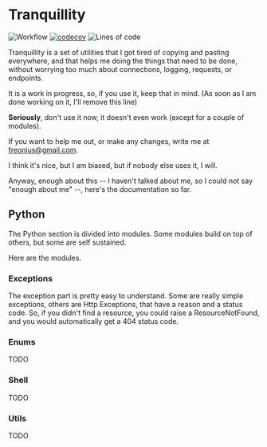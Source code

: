 # Tranquillity

![Workflow](https://github.com/Freonius/tranquillity/actions/workflows/gh-action-python.yml/badge.svg)
[![codecov](https://codecov.io/gh/Freonius/tranquillity/branch/master/graph/badge.svg?token=F6HK01BK76)](https://codecov.io/gh/Freonius/tranquillity)
![Lines of code](https://tokei.rs/b1/github/Freonius/tranquillity)

Tranquillity is a set of utilities that I got tired of copying and pasting everywhere,
and that helps me doing the things that need to be done, without worrying too much
about connections, logging, requests, or endpoints.

It is a work in progress, so, if you use it, keep that in mind. (As soon as I am done working on it, I'll remove this line)

**Seriously**, don't use it now, it doesn't even work (except for a couple of modules).

If you want to help me out, or make any changes, write me at freonius@gmail.com.

I think it's nice, but I am biased, but if nobody else uses it, I will.

Anyway, enough about this -- I haven't talked about me, so I could not say "enough about me" --, here's the documentation
so far.

## Python

The Python section is divided into modules. Some modules build on top of others, but some are self sustained.

Here are the modules.

### Exceptions

The exception part is pretty easy to understand. Some are really simple exceptions, others are Http Exceptions, that have a reason and a status code. So, if you didn't find a resource, you could raise a ResourceNotFound, and you would automatically get a 404 status code.

### Enums

TODO

### Shell

TODO

### Utils

TODO
